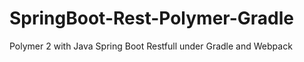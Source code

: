 # SpringBoot-Rest-Polymer-Gradle
Polymer 2 with Java Spring Boot Restfull under Gradle and Webpack 
